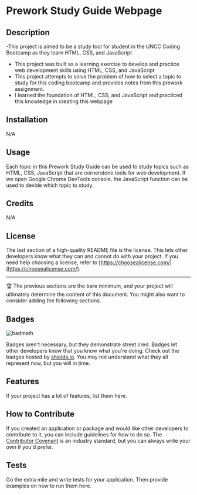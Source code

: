 # Prework Study Guide Webpage

## Description

-This project is aimed to be a study tool for student in the UNCC Coding Bootcamp as they learn HTML, CSS, and JavaScript
- This project was built as a learning exercise to develop and practice web development skills using HTML, CSS, and JavaScript
- This project attempts to solve the problem of how to select a topic to study for this coding bootcamp and provides notes from this prework assignment.
- I learned the foundation of HTML, CSS, and JavaScript and practiced this knowledge in creating this webpage

## Installation

N/A

## Usage

Each topic in this Prework Study Guide can be used to study topics such as HTML, CSS, JavaScript that are cornerstone tools for web development. If we open Google Chrome DevTools console, the JavaScript function can be used to devide which topic to study. 

## Credits

N/A

## License

The last section of a high-quality README file is the license. This lets other developers know what they can and cannot do with your project. If you need help choosing a license, refer to [https://choosealicense.com/](https://choosealicense.com/).

---

🏆 The previous sections are the bare minimum, and your project will ultimately determine the content of this document. You might also want to consider adding the following sections.

## Badges

![badmath](https://img.shields.io/github/languages/top/nielsenjared/badmath)

Badges aren't necessary, but they demonstrate street cred. Badges let other developers know that you know what you're doing. Check out the badges hosted by [shields.io](https://shields.io/). You may not understand what they all represent now, but you will in time.

## Features

If your project has a lot of features, list them here.

## How to Contribute

If you created an application or package and would like other developers to contribute to it, you can include guidelines for how to do so. The [Contributor Covenant](https://www.contributor-covenant.org/) is an industry standard, but you can always write your own if you'd prefer.

## Tests

Go the extra mile and write tests for your application. Then provide examples on how to run them here.